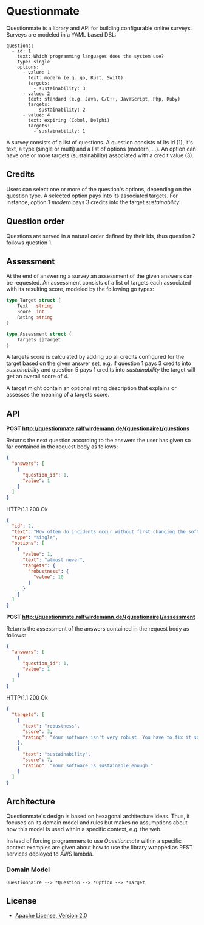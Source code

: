 # Questionmate

Questionmate is a library and API for building configurable online surveys. Surveys are modeled in a YAML based DSL:

```
questions:
  - id: 1
    text: Which programming languages does the system use?
    type: single
    options:
      - value: 1
        text: modern (e.g. go, Rust, Swift)
        targets:
          - sustainability: 3
      - value: 2
        text: standard (e.g. Java, C/C++, JavaScript, Php, Ruby)
        targets:
          - sustainability: 2
      - value: 4
        text: expiring (Cobol, Delphi)
        targets:
          - sustainability: 1
```

A survey consists of a list of questions. A question consists of its id (1), it's text, a type (single or multi) and a list of options (modern, ...). An option can have one or more targets (sustainability) associated with a credit value (3). 

## Credits

Users can select one or more of the question's options, depending on the question type. A selected option pays into its associated targets. For instance, option 1 *modern* pays 3 credits into the target *sustainability*.

## Question order

Questions are served in a natural order defined by their ids, thus question 2 follows question 1. 

## Assessment

At the end of answering a survey an assessment of the given answers can be requested. An assessment consists of a list of targets each associated with its resulting score, modeled by the following go types:

```go
type Target struct {
	Text   string 
	Score  int    
	Rating string 
}

type Assessment struct {
	Targets []Target 
}
```

A targets score is calculated by adding up all credits configured for the target based on the given answer set, e.g. if question 1 pays 3 credits into *sustainability* and question 5 pays 1 credits into *sustainability* the target will get an overall score of 4. 

A target might contain an optional rating description that explains or assesses the meaning of a targets score.

## API

**POST http://questionmate.ralfwirdemann.de/{questionaire}/questions**

Returns the next question according to the answers the user has given so far contained in the request body as follows:

```json
{
  "answers": [
    {
      "question_id": 1,
      "value": 1
    }
  ]
}
```

HTTP/1.1 200 Ok
```json
{
  "id": 2,
  "text": "How often do incidents occur without first changing the software?",
  "type": "single",
  "options": [
    {
      "value": 1,
      "text": "almost never",
      "targets": {
        "robustness": {
          "value": 10
        }
      }
    }
  ]
}
```

**POST http://questionmate.ralfwirdemann.de/{questionaire}/assessment**

Returns the assessment of the answers contained in the request body as follows:

```json
{
  "answers": [
    {
      "question_id": 1,
      "value": 1
    }
  ]
}
```

HTTP/1.1 200 Ok
```json
{
  "targets": [
    {
      "text": "robustness",
      "score": 3,
      "rating": "Your software isn't very robust. You have to fix it soon."
    },
    {
      "text": "sustainability",
      "score": 7,
      "rating": "Your software is sustainable enough."
    }
  ]
}
```

## Architecture

Questionmate's design is based on hexagonal architecture ideas. Thus, it focuses on its domain model and rules but makes no assumptions about how this model is used within a specific context, e.g. the web.

Instead of forcing programmers to use *Questionmate* within a specific context examples are given about how to use the library wrapped as REST services deployed to AWS lambda.

### Domain Model

```
Questionnaire --> *Question --> *Option --> *Target
```

## License

* [Apache License, Version 2.0](https://www.apache.org/licenses/LICENSE-2.0)